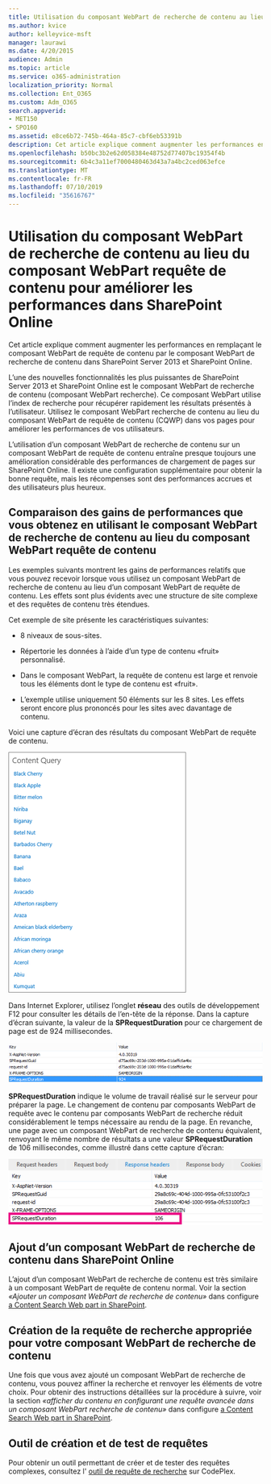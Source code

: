 ```yaml
---
title: Utilisation du composant WebPart de recherche de contenu au lieu du composant WebPart requête de contenu pour améliorer les performances dans SharePoint Online
ms.author: kvice
author: kelleyvice-msft
manager: laurawi
ms.date: 4/20/2015
audience: Admin
ms.topic: article
ms.service: o365-administration
localization_priority: Normal
ms.collection: Ent_O365
ms.custom: Adm_O365
search.appverid:
- MET150
- SPO160
ms.assetid: e8ce6b72-745b-464a-85c7-cbf6eb53391b
description: Cet article explique comment augmenter les performances en remplaçant le composant WebPart de requête de contenu par le composant WebPart de recherche de contenu dans SharePoint Server 2013 et SharePoint Online.
ms.openlocfilehash: b50bc3b2e62d058384e48752d77407bc19354f4b
ms.sourcegitcommit: 6b4c3a11ef7000480463d43a7a4bc2ced063efce
ms.translationtype: MT
ms.contentlocale: fr-FR
ms.lasthandoff: 07/10/2019
ms.locfileid: "35616767"
---
```

# <a name="using-content-search-web-part-instead-of-content-query-web-part-to-improve-performance-in-sharepoint-online"></a>Utilisation du composant WebPart de recherche de contenu au lieu du composant WebPart requête de contenu pour améliorer les performances dans SharePoint Online

Cet article explique comment augmenter les performances en remplaçant le composant WebPart de requête de contenu par le composant WebPart de recherche de contenu dans SharePoint Server 2013 et SharePoint Online.
  
L’une des nouvelles fonctionnalités les plus puissantes de SharePoint Server 2013 et SharePoint Online est le composant WebPart de recherche de contenu (composant WebPart recherche). Ce composant WebPart utilise l’index de recherche pour récupérer rapidement les résultats présentés à l’utilisateur. Utilisez le composant WebPart recherche de contenu au lieu du composant WebPart de requête de contenu (CQWP) dans vos pages pour améliorer les performances de vos utilisateurs.
  
L’utilisation d’un composant WebPart de recherche de contenu sur un composant WebPart de requête de contenu entraîne presque toujours une amélioration considérable des performances de chargement de pages sur SharePoint Online. Il existe une configuration supplémentaire pour obtenir la bonne requête, mais les récompenses sont des performances accrues et des utilisateurs plus heureux.
  
## <a name="comparing-the-performance-gain-you-get-from-using-content-search-web-part-instead-of-content-query-web-part"></a>Comparaison des gains de performances que vous obtenez en utilisant le composant WebPart de recherche de contenu au lieu du composant WebPart requête de contenu

Les exemples suivants montrent les gains de performances relatifs que vous pouvez recevoir lorsque vous utilisez un composant WebPart de recherche de contenu au lieu d’un composant WebPart de requête de contenu. Les effets sont plus évidents avec une structure de site complexe et des requêtes de contenu très étendues.
  
Cet exemple de site présente les caractéristiques suivantes:
  
- 8 niveaux de sous-sites.
    
- Répertorie les données à l’aide d’un type de contenu «fruit» personnalisé.
    
- Dans le composant WebPart, la requête de contenu est large et renvoie tous les éléments dont le type de contenu est «fruit».
    
- L’exemple utilise uniquement 50 éléments sur les 8 sites. Les effets seront encore plus prononcés pour les sites avec davantage de contenu.
    
Voici une capture d’écran des résultats du composant WebPart de requête de contenu.
  
![Figure illustrant la requête de contenu pour le composant WebPart](media/b3d41f20-dfe5-46ed-9c0a-31057e82de33.png)
  
Dans Internet Explorer, utilisez l’onglet **réseau** des outils de développement F12 pour consulter les détails de l’en-tête de la réponse. Dans la capture d’écran suivante, la valeur de la **SPRequestDuration** pour ce chargement de page est de 924 millisecondes. 
  
![Capture d’écran montrant la durée de demande de 924](media/343571f2-a249-4de2-bc11-2cee93498aea.png)
  
 **SPRequestDuration** indique le volume de travail réalisé sur le serveur pour préparer la page. Le changement de contenu par composants WebPart de requête avec le contenu par composants WebPart de recherche réduit considérablement le temps nécessaire au rendu de la page. En revanche, une page avec un composant WebPart de recherche de contenu équivalent, renvoyant le même nombre de résultats a une valeur **SPRequestDuration** de 106 millisecondes, comme illustré dans cette capture d’écran: 
  
![Capture d’écran montrant la durée de demande de 106](media/b46387ac-660d-4e5e-a11c-cc430e912962.png)
  
## <a name="adding-a-content-search-web-part-in-sharepoint-online"></a>Ajout d’un composant WebPart de recherche de contenu dans SharePoint Online

L’ajout d’un composant WebPart de recherche de contenu est très similaire à un composant WebPart de requête de contenu normal. Voir la section *«Ajouter un composant WebPart de recherche de contenu»* dans configure [a Content Search Web part in SharePoint](https://support.office.com/article/Configure-a-Content-Search-Web-Part-in-SharePoint-0dc16de1-dbe4-462b-babb-bf8338c36c9a).
  
## <a name="creating-the-right-search-query-for-your-content-search-web-part"></a>Création de la requête de recherche appropriée pour votre composant WebPart de recherche de contenu

Une fois que vous avez ajouté un composant WebPart de recherche de contenu, vous pouvez affiner la recherche et renvoyer les éléments de votre choix. Pour obtenir des instructions détaillées sur la procédure à suivre, voir la section *«afficher du contenu en configurant une requête avancée dans un composant WebPart recherche de contenu»* dans configure [a Content Search Web part in SharePoint](https://support.office.com/article/Configure-a-Content-Search-Web-Part-in-SharePoint-0dc16de1-dbe4-462b-babb-bf8338c36c9a).
  
## <a name="query-building-and-testing-tool"></a>Outil de création et de test de requêtes

Pour obtenir un outil permettant de créer et de tester des requêtes complexes, consultez l' [outil de requête de recherche](https://sp2013searchtool.codeplex.com/) sur CodePlex. 
  


